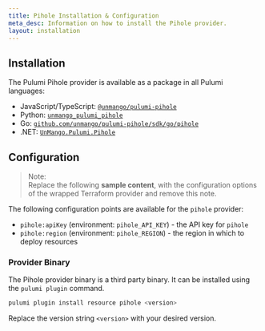 ```yaml
---
title: Pihole Installation & Configuration
meta_desc: Information on how to install the Pihole provider.
layout: installation
---
```


## Installation

The Pulumi Pihole provider is available as a package in all Pulumi languages:

* JavaScript/TypeScript: [`@unmango/pulumi-pihole`](https://www.npmjs.com/package/@unmango/pulumi-pihole)
* Python: [`unmango_pulumi_pihole`](https://pypi.org/project/unmango_pulumi_pihole/)
* Go: [`github.com/unmango/pulumi-pihole/sdk/go/pihole`](https://pkg.go.dev/github.com/unmango/pulumi-pihole/sdk/go/pihole)
* .NET: [`UnMango.Pulumi.Pihole`](https://www.nuget.org/packages/UnMango.Pulumi.Pihole)


## Configuration

> Note:  
> Replace the following **sample content**, with the configuration options
> of the wrapped Terraform provider and remove this note.

The following configuration points are available for the `pihole` provider:

- `pihole:apiKey` (environment: `pihole_API_KEY`) - the API key for `pihole`
- `pihole:region` (environment: `pihole_REGION`) - the region in which to deploy resources

### Provider Binary

The Pihole provider binary is a third party binary. It can be installed using the `pulumi plugin` command.

```bash
pulumi plugin install resource pihole <version>
```

Replace the version string `<version>` with your desired version.
